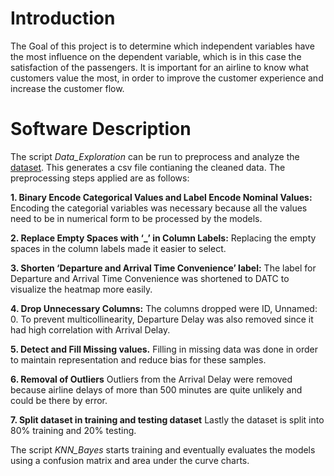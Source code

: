 # Introduction 
The Goal of this project is to determine which independent variables have the most influence on the 
dependent variable, which is in this case the satisfaction of the passengers. It is important for an airline 
to know what customers value the most, in order to improve the customer experience and increase the 
customer flow.

# Software Description
The script _Data_Exploration_ can be run to preprocess and analyze the [dataset](https://www.kaggle.com/datasets/teejmahal20/airline-passenger-satisfaction). This generates a csv file contianing the cleaned data. The preprocessing steps applied are as follows:

**1. Binary Encode Categorical Values and Label Encode Nominal Values:**
Encoding the categorial variables was necessary because all the values need to be in numerical 
form to be processed by the models.

**2. Replace Empty Spaces with ‘_’ in Column Labels:**
Replacing the empty spaces in the column labels made it easier to select. 

**3. Shorten ‘Departure and Arrival Time Convenience’ label:**
The label for Departure and Arrival Time Convenience was shortened to DATC to visualize the 
heatmap more easily. 

**4. Drop Unnecessary Columns:**
The columns dropped were ID, Unnamed: 0. To prevent multicollinearity, Departure Delay was 
also removed since it had high correlation with Arrival Delay. 

**5. Detect and Fill Missing values.**
Filling in missing data was done in order to maintain representation and reduce bias for these 
samples. 

**6. Removal of Outliers**
Outliers from the Arrival Delay were removed because airline delays of more than 500 minutes 
are quite unlikely and could be there by error.

**7. Split dataset in training and testing dataset**
Lastly the dataset is split into 80% training and 20% testing. 

The script _KNN_Bayes_ starts training and eventually evaluates the models using a confusion matrix and area under the curve charts.
